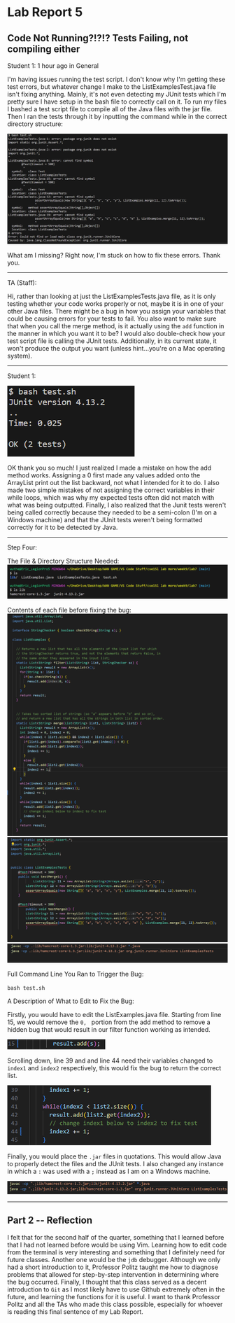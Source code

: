 # **Lab Report 5** #
## Code Not Running?!?!? Tests Failing, not compiling either ## 

Student 1:
1 hour ago in General

I'm having issues running the test script. I don't know why I'm getting these test errors, but whatever change I make to the ListExamplesTest.java file isn't fixing anything. Mainly, it's not even detecting my JUnit tests which I'm pretty sure I have setup in the bash file to correctly call on it. To run my files I bashed a test script file to compile all of the Java files with the jar file. Then I ran the tests through it by inputting the command while in the correct directory structure:


![Image](Image32.png)

What am I missing? Right now, I'm stuck on how to fix these errors. Thank you.

---

TA (Staff):

Hi, rather than looking at just the ListExamplesTests.java file, as it is only testing whether your code works properly or not, maybe it is in one of your other Java files. There might be a bug in how you assign your variables that could be causing errors for your tests to fail. You also want to make sure that when you call the merge method, is it actually using the `add` function in the manner in which you want it to be? I would also double-check how your test script file is calling the JUnit tests. Additionally, in its current state, it won't produce the output you want (unless hint...you're on a Mac operating system).

---

Student 1:

![Image](Image37.png)

OK thank you so much! I just realized I made a mistake on how the add method works.  Assigning a 0 first made any values added onto the ArrayList print out the list backward, not what I intended for it to do.  I also made two simple mistakes of not assigning the correct variables in their while loops, which was why my expected tests often did not match with what was being outputted. Finally, I also realized that the Junit tests weren't being called correctly because they needed to be a semi-colon (I'm on a Windows machine) and that the JUnit tests weren't being formatted correctly for it to be detected by Java. 

---

Step Four: 

The File & Directory Structure Needed:
![Image](Image36.png)

Contents of each file before fixing the bug:
![Image](Image33.png)
![Image](Image34.png)
![Image](Image35.png)

Full Command Line You Ran to Trigger the Bug:

``bash test.sh`` 

A Description of What to Edit to Fix the Bug:

Firstly, you would have to edit the ListExamples.java file. Starting from line 15, we would remove the `0, ` portion from the add method to remove a hidden bug that would result in our filter function working as intended. 

![image](Image38.png)

Scrolling down, line 39 and and line 44 need their variables changed to `index1` and `index2` respectively, this would fix the bug to return the correct list. 

![image](Image39.png)


Finally, you would place the `.jar` files in quotations. This would allow Java to properly detect the files and the JUnit tests. I also changed any instance in which a `:` was used with a `;` instead as I am on a Windows machine. 

![Image](Image40.png) 

---

## Part 2 -- Reflection

I felt that for the second half of the quarter, something that I learned before that I had not learned before would be using Vim. Learning how to edit code from the terminal is very interesting and something that I definitely need for future classes. Another one would be the `jdb` debugger. Although we only had a short introduction to it, Professor Politz taught me how to diagnose problems that allowed for step-by-step intervention in determining where the bug occurred. Finally, I thought that this class served as a decent introduction to `Git` as I most likely have to use Github extremely often in the future, and learning the functions for it is useful. I want to thank Professor Politz and all the TAs who made this class possible, especially for whoever is reading this final sentence of my Lab Report. 
